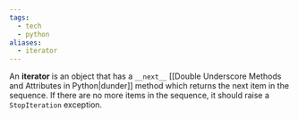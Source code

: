```yaml
---
tags:
  - tech
  - python
aliases:
  - iterator
---
```

An **iterator** is an object that has a `__next__` [[Double Underscore Methods and Attributes in Python|dunder]] method which returns the next item in the sequence. If there are no more items in the sequence, it should raise a `StopIteration` exception.
